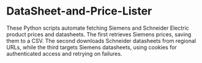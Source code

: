 # DataSheet-and-Price-Lister
These Python scripts automate fetching Siemens and Schneider Electric product prices and datasheets. The first retrieves Siemens prices, saving them to a CSV. The second downloads Schneider datasheets from regional URLs, while the third targets Siemens datasheets, using cookies for authenticated access and retrying on failures.

